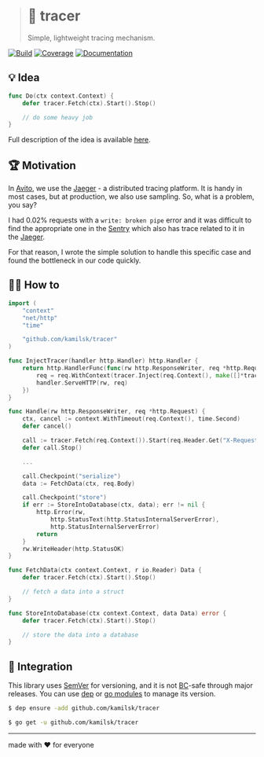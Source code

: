 > # 🧶 tracer
>
> Simple, lightweight tracing mechanism.

[![Build][icon_build]][page_build]
[![Coverage][icon_coverage]][page_coverage]
[![Documentation][icon_docs]][page_docs]

## 💡 Idea

```go
func Do(ctx context.Context) {
	defer tracer.Fetch(ctx).Start().Stop()

	// do some heavy job
}
```

Full description of the idea is available
[here](https://www.notion.so/octolab/tracer-098c6f9fe97b41dcac4a30074463dc8f?r=0b753cbf767346f5a6fd51194829a2f3).

## 🏆 Motivation

In [Avito](https://tech.avito.ru), we use the [Jaeger](https://www.jaegertracing.io) - a distributed tracing platform.
It is handy in most cases, but at production, we also use sampling. So, what is a problem, you say?

I had 0.02% requests with a `write: broken pipe` error and it was difficult to find the appropriate one in
the [Sentry](https://sentry.io) which also has trace related to it in the [Jaeger](https://www.jaegertracing.io).

For that reason, I wrote the simple solution to handle this specific case and found the bottleneck in our code quickly.

## 🤼‍♂️ How to

```go
import (
	"context"
	"net/http"
	"time"

	"github.com/kamilsk/tracer"
)

func InjectTracer(handler http.Handler) http.Handler {
	return http.HandlerFunc(func(rw http.ResponseWriter, req *http.Request) {
		req = req.WithContext(tracer.Inject(req.Context(), make([]*tracer.Call, 0, 10)))
		handler.ServeHTTP(rw, req)
	})
}

func Handle(rw http.ResponseWriter, req *http.Request) {
	ctx, cancel := context.WithTimeout(req.Context(), time.Second)
	defer cancel()

	call := tracer.Fetch(req.Context()).Start(req.Header.Get("X-Request-Id"))
	defer call.Stop()

	...

	call.Checkpoint("serialize")
	data := FetchData(ctx, req.Body)

	call.Checkpoint("store")
	if err := StoreIntoDatabase(ctx, data); err != nil {
		http.Error(rw,
			http.StatusText(http.StatusInternalServerError),
			http.StatusInternalServerError)
		return
	}
	rw.WriteHeader(http.StatusOK)
}

func FetchData(ctx context.Context, r io.Reader) Data {
	defer tracer.Fetch(ctx).Start().Stop()

	// fetch a data into a struct
}

func StoreIntoDatabase(ctx context.Context, data Data) error {
	defer tracer.Fetch(ctx).Start().Stop()

	// store the data into a database
}
```

## 🧩 Integration

This library uses [SemVer](https://semver.org/) for versioning, and it is not
[BC](https://en.wikipedia.org/wiki/Backward_compatibility)-safe through major releases.
You can use [dep][] or [go modules][gomod] to manage its version.

```bash
$ dep ensure -add github.com/kamilsk/tracer

$ go get -u github.com/kamilsk/tracer
```

---

made with ❤️ for everyone

[icon_build]:      https://travis-ci.org/kamilsk/tracer.svg?branch=master
[icon_coverage]:   https://api.codeclimate.com/v1/badges/fb66449d1f5c64542377/test_coverage
[icon_docs]:       https://godoc.org/github.com/kamilsk/tracer?status.svg

[page_build]:      https://travis-ci.org/kamilsk/tracer
[page_coverage]:   https://codeclimate.com/github/kamilsk/tracer/test_coverage
[page_docs]:       https://godoc.org/github.com/kamilsk/tracer
[page_promo]:      https://github.com/kamilsk/tracer

[dep]:             https://golang.github.io/dep/
[gomod]:           https://github.com/golang/go/wiki/Modules
